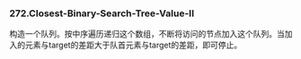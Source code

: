 ### 272.Closest-Binary-Search-Tree-Value-II

构造一个队列。按中序遍历递归这个数组，不断将访问的节点加入这个队列。当加入的元素与target的差距大于队首元素与target的差距，即可停止。
